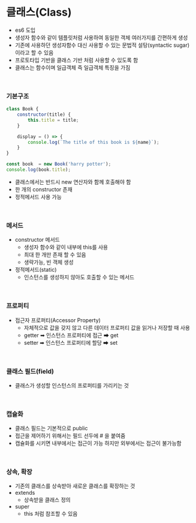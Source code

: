 # 클래스(Class)

* es6 도입
* 생성자 함수와 같이 템플릿처럼 사용하여 동일한 객체 여러가지를 간편하게 생성
* 기존에 사용하던 생성자함수 대신 사용할 수 있는 문법적 설탕(syntactic sugar) 이라고 할 수 있음
* 프로토타입 기반을 클래스 기반 처럼 사용할 수 있도록 함
* 클래스는 함수이며 일급객체 즉 일급객체 특징을 가짐


<br>

### 기본구조
```js
class Book {
    constructor(title) {
        this.title = title;
    }

    display = () => {
        console.log(`The title of this book is ${name}`);
    }
}

const book  = new Book('harry potter');
console.log(book.title);
```
* 클래스에서는 반드시 new 연산자와 함께 호출해야 함
* 한 개의 constructor 존재
* 정적메서드 사용 가능

<br>

### 메서드 
* constructor 메서드 
    * 생성자 함수와 같이 내부에 this를 사용
    * 최대 한 개만 존재 할 수 있음
    * 생략가능, 빈 객체 생성
* 정적메서드(static)
    * 인스턴스를 생성하지 않아도 호출할 수 있는 메서드

<br>

### 프로퍼티
* 접근자 프로퍼티(Accessor Property)
    * 자체적으로 값을 갖지 않고 다른 데이터 프로퍼티 값을 읽거나 저장할 때 사용
    * getter ➡ 인스턴스 프로퍼티에 접근 ➡ get
    * setter ➡ 인스턴스 프로퍼티에 할당 ➡ set

<br>

### 클래스 필드(field)
* 클래스가 생성할 인스턴스의 프로퍼티를 가리키는 것

<br>

### 캡슐화
* 클래스 필드는 기본적으로 public
* 접근을 제어하기 위해서는 필드 선두에 # 을 붙여줌
* 캡슐화를 시키면 내부에서는 접근이 가능 하지만 외부에서는 접근이 불가능함 

<br>

### 상속, 확장
* 기존의 클래스를 상속받아 새로운 클래스를 확장하는 것
* extends 
    * 상속받을 클래스 정의
* super
    * this 처럼 참조할 수 있음 






